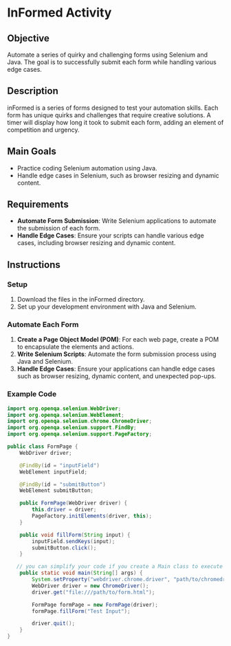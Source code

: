 # InFormed Activity

## Objective
Automate a series of quirky and challenging forms using Selenium and Java. The goal is to successfully submit each form while handling various edge cases.

## Description
inFormed is a series of forms designed to test your automation skills. Each form has unique quirks and challenges that require creative solutions. A timer will display how long it took to submit each form, adding an element of competition and urgency.

## Main Goals
- Practice coding Selenium automation using Java.
- Handle edge cases in Selenium, such as browser resizing and dynamic content.

## Requirements
- **Automate Form Submission**: Write Selenium applications to automate the submission of each form.
- **Handle Edge Cases**: Ensure your scripts can handle various edge cases, including browser resizing and dynamic content.

## Instructions

### Setup
1. Download the files in the inFormed directory.
2. Set up your development environment with Java and Selenium.

### Automate Each Form
1. **Create a Page Object Model (POM)**: For each web page, create a POM to encapsulate the elements and actions.
2. **Write Selenium Scripts**: Automate the form submission process using Java and Selenium.
3. **Handle Edge Cases**: Ensure your applications can handle edge cases such as browser resizing, dynamic content, and unexpected pop-ups.

### Example Code
```java
import org.openqa.selenium.WebDriver;
import org.openqa.selenium.WebElement;
import org.openqa.selenium.chrome.ChromeDriver;
import org.openqa.selenium.support.FindBy;
import org.openqa.selenium.support.PageFactory;

public class FormPage {
    WebDriver driver;

    @FindBy(id = "inputField")
    WebElement inputField;

    @FindBy(id = "submitButton")
    WebElement submitButton;

    public FormPage(WebDriver driver) {
        this.driver = driver;
        PageFactory.initElements(driver, this);
    }

    public void fillForm(String input) {
        inputField.sendKeys(input);
        submitButton.click();
    }

   // you can simplify your code if you create a Main class to execute your code from
    public static void main(String[] args) {
        System.setProperty("webdriver.chrome.driver", "path/to/chromedriver");
        WebDriver driver = new ChromeDriver();
        driver.get("file:///path/to/form.html");

        FormPage formPage = new FormPage(driver);
        formPage.fillForm("Test Input");

        driver.quit();
    }
}
```